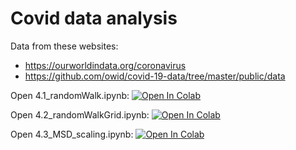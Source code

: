 # Covid data analysis

Data from these websites:
- https://ourworldindata.org/coronavirus
- https://github.com/owid/covid-19-data/tree/master/public/data

Open 4.1_randomWalk.ipynb: [![Open In Colab](https://colab.research.google.com/assets/colab-badge.svg)](https://colab.research.google.com/github/daiki-matsunaga/MathMeasurement/blob/main/lec05/covid/4.1_randomWalk.ipynb)

Open 4.2_randomWalkGrid.ipynb: [![Open In Colab](https://colab.research.google.com/assets/colab-badge.svg)](https://colab.research.google.com/github/daiki-matsunaga/MathMeasurement/blob/main/lec05/covid/4.2_randomWalkGrid.ipynb)

Open 4.3_MSD_scaling.ipynb: [![Open In Colab](https://colab.research.google.com/assets/colab-badge.svg)](https://colab.research.google.com/github/daiki-matsunaga/MathMeasurement/blob/main/lec05/covid/4.3_MSD_scaling.ipynb)
